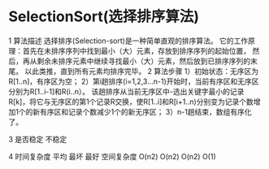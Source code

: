# SelectionSort(选择排序算法)

1 算法描述
选择排序(Selection-sort)是一种简单直观的排序算法。
它的工作原理：首先在未排序序列中找到最小（大）元素，存放到排序序列的起始位置，
然后，再从剩余未排序元素中继续寻找最小（大）元素，然后放到已排序序列的末尾。
以此类推，直到所有元素均排序完毕。
2 算法步骤
1）初始状态：无序区为R[1..n]，有序区为空；
2）第i趟排序(i=1,2,3…n-1)开始时，当前有序区和无序区分别为R[1..i-1]和R(i..n）。
该趟排序从当前无序区中-选出关键字最小的记录 R[k]，将它与无序区的第1个记录R交换，使R[1..i]和R[i+1..n)分别变为记录个数增加1个的新有序区和记录个数减少1个的新无序区；
3）n-1趟结束，数组有序化了。

3 是否稳定
不稳定

4 时间复杂度    平均      最坏      最好         空间复杂度
               O(n2)    O(n2)      O(n2)          O(1)
               
